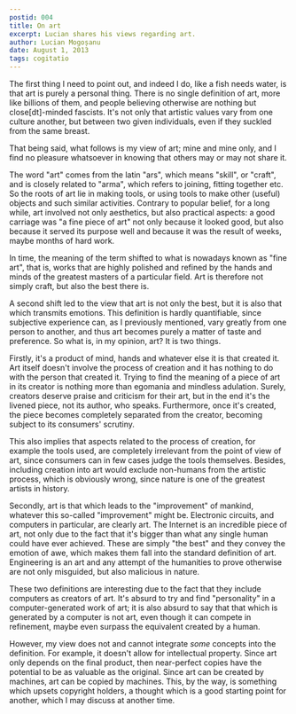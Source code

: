 ```yaml
---
postid: 004
title: On art
excerpt: Lucian shares his views regarding art.
author: Lucian Mogoșanu
date: August 1, 2013
tags: cogitatio
---
```


The first thing I need to point out, and indeed I do, like a fish needs water,
is that art is purely a personal thing. There is no single definition of art,
more like billions of them, and people believing otherwise are nothing but
close[dt]-minded fascists. It's not only that artistic values vary from one culture
another, but between two given individuals, even if they suckled from the same
breast.

That being said, what follows is my view of art; mine and mine only, and I find
no pleasure whatsoever in knowing that others may or may not share it.

<!--more-->

The word "art" comes from the latin "ars", which means "skill", or "craft", and
is closely related to "arma", which refers to joining, fitting together etc. So
the roots of art lie in making tools, or using tools to make other (useful)
objects and such similar activities. Contrary to popular belief, for a long
while, art involved not only aesthetics, but also practical aspects: a good
carriage was "a fine piece of art" not only because it looked good, but also
because it served its purpose well and because it was the result of weeks,
maybe months of hard work.

In time, the meaning of the term shifted to what is nowadays known as "fine
art", that is, works that are highly polished and refined by the hands and
minds of the greatest masters of a particular field. Art is therefore not
simply craft, but also the best there is.

A second shift led to the view that art is not only the best, but it is also
that which transmits emotions. This definition is hardly quantifiable, since
subjective experience can, as I previously mentioned, vary greatly from one
person to another, and thus art becomes purely a matter of taste and
preference. So what is, in my opinion, art? It is two things.

Firstly, it's a product of mind, hands and whatever else it is that created it.
Art itself doesn't involve the process of creation and it has nothing to do
with the person that created it. Trying to find the meaning of a piece of art
in its creator is nothing more than egomania and mindless adulation.  Surely,
creators deserve praise and criticism for their art, but in the end it's the
livened piece, not its author, who speaks. Furthermore, once it's created, the
piece becomes completely separated from the creator, becoming subject to its
consumers' scrutiny.

This also implies that aspects related to the process of creation, for example
the tools used, are completely irrelevant from the point of view of art, since
consumers can in few cases judge the tools themselves. Besides, including
creation into art would exclude non-humans from the artistic process, which is
obviously wrong, since nature is one of the greatest artists in history.

Secondly, art is that which leads to the "improvement" of mankind, whatever
this so-called "improvement" might be. Electronic circuits, and computers in
particular, are clearly art. The Internet is an incredible piece of art, not
only due to the fact that it's bigger than what any single human could have
ever achieved. These are simply "the best" and they convey the emotion of awe,
which makes them fall into the standard definition of art. Engineering is an
art and any attempt of the humanities to prove otherwise are not only
misguided, but also malicious in nature.

These two definitions are interesting due to the fact that they include
computers as creators of art. It's absurd to try and find "personality" in a
computer-generated work of art; it is also absurd to say that that which is
generated by a computer is not art, even though it can compete in refinement,
maybe even surpass the equivalent created by a human.

However, my view does not and cannot integrate *some* concepts into the
definition. For example, it doesn't allow for intellectual property. Since art
only depends on the final product, then near-perfect copies have the potential
to be as valuable as the original. Since art can be created by machines, art
can be copied by machines. This, by the way, is something which upsets
copyright holders, a thought which is a good starting point for another, which
I may discuss at another time.
